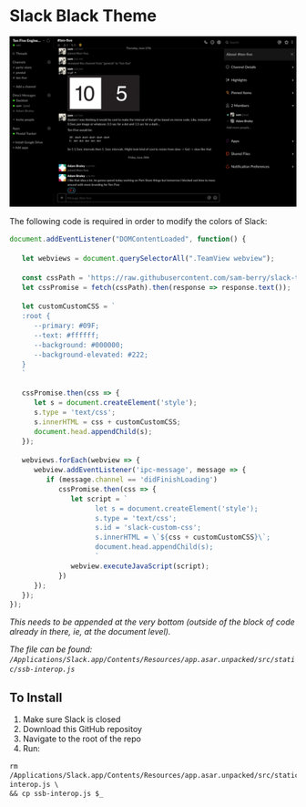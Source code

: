 # Slack Black Theme

![screenshot of theme](example-screenshot.png)

The following code is required in order to modify the colors of Slack:

```javascript
document.addEventListener("DOMContentLoaded", function() {

   let webviews = document.querySelectorAll(".TeamView webview");

   const cssPath = 'https://raw.githubusercontent.com/sam-berry/slack-theme/master/black.css';
   let cssPromise = fetch(cssPath).then(response => response.text());

   let customCustomCSS = `
   :root {
      --primary: #09F;
      --text: #ffffff;
      --background: #000000;
      --background-elevated: #222;
   }
   `

   cssPromise.then(css => {
      let s = document.createElement('style');
      s.type = 'text/css';
      s.innerHTML = css + customCustomCSS;
      document.head.appendChild(s);
   });

   webviews.forEach(webview => {
      webview.addEventListener('ipc-message', message => {
         if (message.channel == 'didFinishLoading')
            cssPromise.then(css => {
               let script = `
                     let s = document.createElement('style');
                     s.type = 'text/css';
                     s.id = 'slack-custom-css';
                     s.innerHTML = \`${css + customCustomCSS}\`;
                     document.head.appendChild(s);
                     `
               webview.executeJavaScript(script);
            })
      });
   });
});
```

*This needs to be appended at the very bottom (outside of the block of code already in there, ie, at the document level).*

*The file can be found: `/Applications/Slack.app/Contents/Resources/app.asar.unpacked/src/static/ssb-interop.js`*

## To Install

1. Make sure Slack is closed
1. Download this GitHub repositoy
1. Navigate to the root of the repo
1. Run:

```
rm /Applications/Slack.app/Contents/Resources/app.asar.unpacked/src/static/ssb-interop.js \ 
&& cp ssb-interop.js $_
```
